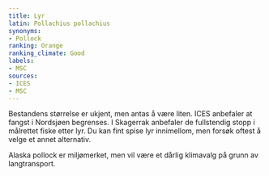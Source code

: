 ```yaml
---
title: Lyr
latin: Pollachius pollachius
synonyms:
- Pollock
ranking: Orange
ranking_climate: Good
labels:
- MSC
sources:
- ICES
- MSC
---
```


Bestandens størrelse er ukjent, men antas å være liten. ICES anbefaler at fangst i Nordsjøen begrenses. I Skagerrak anbefaler de fullstendig stopp i målrettet fiske etter lyr. Du kan fint spise lyr innimellom, men forsøk oftest å velge et annet alternativ.

Alaska pollock er miljømerket, men vil være et dårlig klimavalg på grunn av langtransport.
